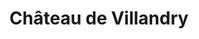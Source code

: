 ---
guid: "0c8c8896183c"
title: "Château de Villandry"
latlng: "47.339854, 0.514315"
youtubeId: "ApZmauu4OsY" 
---